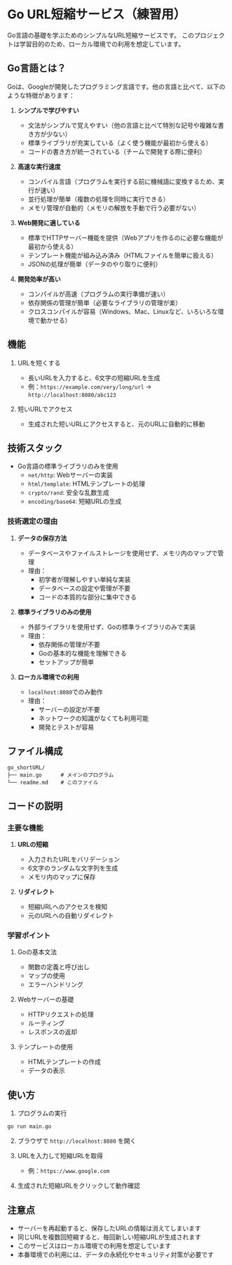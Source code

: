 # Go URL短縮サービス（練習用）

Go言語の基礎を学ぶためのシンプルなURL短縮サービスです。
このプロジェクトは学習目的のため、ローカル環境での利用を想定しています。

## Go言語とは？

Goは、Googleが開発したプログラミング言語です。他の言語と比べて、以下のような特徴があります：

1. **シンプルで学びやすい**
   - 文法がシンプルで覚えやすい（他の言語と比べて特別な記号や複雑な書き方が少ない）
   - 標準ライブラリが充実している（よく使う機能が最初から使える）
   - コードの書き方が統一されている（チームで開発する際に便利）

2. **高速な実行速度**
   - コンパイル言語（プログラムを実行する前に機械語に変換するため、実行が速い）
   - 並行処理が簡単（複数の処理を同時に実行できる）
   - メモリ管理が自動的（メモリの解放を手動で行う必要がない）

3. **Web開発に適している**
   - 標準でHTTPサーバー機能を提供（Webアプリを作るのに必要な機能が最初から使える）
   - テンプレート機能が組み込み済み（HTMLファイルを簡単に扱える）
   - JSONの処理が簡単（データのやり取りに便利）

4. **開発効率が高い**
   - コンパイルが高速（プログラムの実行準備が速い）
   - 依存関係の管理が簡単（必要なライブラリの管理が楽）
   - クロスコンパイルが容易（Windows、Mac、Linuxなど、いろいろな環境で動かせる）

## 機能

1. URLを短くする
   - 長いURLを入力すると、6文字の短縮URLを生成
   - 例：`https://example.com/very/long/url` → `http://localhost:8080/abc123`

2. 短いURLでアクセス
   - 生成された短いURLにアクセスすると、元のURLに自動的に移動

## 技術スタック

- Go言語の標準ライブラリのみを使用
  - `net/http`: Webサーバーの実装
  - `html/template`: HTMLテンプレートの処理
  - `crypto/rand`: 安全な乱数生成
  - `encoding/base64`: 短縮URLの生成

### 技術選定の理由

1. **データの保存方法**
   - データベースやファイルストレージを使用せず、メモリ内のマップで管理
   - 理由：
     - 初学者が理解しやすい単純な実装
     - データベースの設定や管理が不要
     - コードの本質的な部分に集中できる

2. **標準ライブラリのみの使用**
   - 外部ライブラリを使用せず、Goの標準ライブラリのみで実装
   - 理由：
     - 依存関係の管理が不要
     - Goの基本的な機能を理解できる
     - セットアップが簡単

3. **ローカル環境での利用**
   - `localhost:8080`でのみ動作
   - 理由：
     - サーバーの設定が不要
     - ネットワークの知識がなくても利用可能
     - 開発とテストが容易

## ファイル構成

```
go_shortURL/
├── main.go      # メインのプログラム
└── readme.md    # このファイル
```

## コードの説明

### 主要な機能

1. **URLの短縮**
   - 入力されたURLをバリデーション
   - 6文字のランダムな文字列を生成
   - メモリ内のマップに保存

2. **リダイレクト**
   - 短縮URLへのアクセスを検知
   - 元のURLへの自動リダイレクト

### 学習ポイント

1. Goの基本文法
   - 関数の定義と呼び出し
   - マップの使用
   - エラーハンドリング

2. Webサーバーの基礎
   - HTTPリクエストの処理
   - ルーティング
   - レスポンスの返却

3. テンプレートの使用
   - HTMLテンプレートの作成
   - データの表示

## 使い方

1. プログラムの実行
```bash
go run main.go
```

2. ブラウザで `http://localhost:8080` を開く

3. URLを入力して短縮URLを取得
   - 例：`https://www.google.com`

4. 生成された短縮URLをクリックして動作確認

## 注意点

- サーバーを再起動すると、保存したURLの情報は消えてしまいます
- 同じURLを複数回短縮すると、毎回新しい短縮URLが生成されます
- このサービスはローカル環境での利用を想定しています
- 本番環境での利用には、データの永続化やセキュリティ対策が必要です

